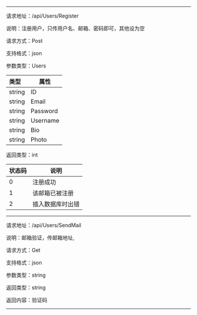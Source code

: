 ------

请求地址：/api/Users/Register

说明：注册用户，只传用户名、邮箱、密码即可，其他设为空

请求方式：Post

支持格式：json

参数类型：Users

| 类型   | 属性     |
| :----- | -------- |
| string | ID       |
| string | Email    |
| string | Password |
| string | Username |
| string | Bio      |
| string | Photo    |

返回类型：int

| 状态码 | 说明             |
| ------ | ---------------- |
| 0      | 注册成功         |
| 1      | 该邮箱已被注册   |
| 2      | 插入数据库时出错 |

------

请求地址：/api/Users/SendMail

说明：邮箱验证，传邮箱地址,

请求方式：Get

支持格式：json

参数类型：string

返回类型：string

返回内容：验证码



------

